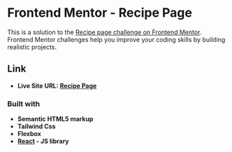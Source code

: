 # Frontend Mentor - Recipe Page

This is a solution to the [Recipe page challenge on Frontend Mentor](https://www.frontendmentor.io/challenges/recipe-page-KiTsR8QQKm). Frontend Mentor challenges help you improve your coding skills by building realistic projects.

## Link

- **Live Site URL: [Recipe Page](https://recipe-page-main-fr.netlify.app/)**

### Built with

- **Semantic HTML5 markup**
- **Tailwind Css**
- **Flexbox**
- **[React](https://reactjs.org/) - JS library**
